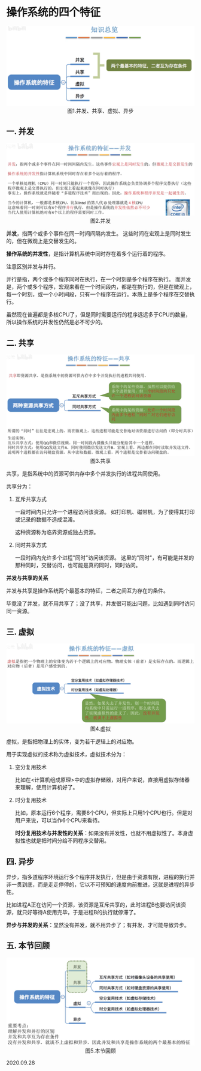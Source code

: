 # 操作系统的四个特征

<img src="操作系统102-1.png" alt="操作系统102-1" style="zoom:67%;" />

<center>图1.并发、共享、虚拟、异步</center>

## 一. 并发

<img src="操作系统102-2.png" alt="操作系统102-2" style="zoom:67%;" />

<center>图2.并发</center>

**并发**，指两个或多个事件在同一时间间隔内发生。
这些时间在宏观上是同时发生的，但在微观上是交替发生的。

**操作系统的并发性**，是指计算机系统中同时存在着多个运行着的程序。

注意区别并发与并行。

并行是指，两个或多个程序同时在执行，在一个时刻是多个程序在执行。
而并发是，两个或多个程序，宏观来看在一个时间段内，都是在执行的，但是在微观上，每一个时刻，或一个小时间段，只有一个程序在运行。本质上是多个程序在交替执行。

虽然现在普遍都是多核CPU了，但是同时需要运行的程序远远多于CPU的数量，所以操作系统的并发性仍然是必不可少的。

## 二. 共享

<img src="操作系统102-3.png" alt="操作系统102-3" style="zoom:67%;" />

<center>图3.共享</center>

共享，是指系统中的资源可供内存中多个并发执行的进程共同使用。

共享分为：

1. 互斥共享方式

   一段时间内只允许一个进程访问该资源。
   如打印机、磁带机，为了使得其打印或记录的数据不造成混淆。

   这种资源称为临界资源或独占资源。

2. 同时共享方式

   一段时间内允许多个进程"同时"访问该资源。
   这里的"同时"，有可能是并发的那种同时，交替访问，也可能是真的同时，同时访问。

**并发与共享的关系**

并发与共享是操作系统两个最基本的特征，二者之间互为存在的条件。

毕竟没了并发，就不用共享了；没了共享，并发很可能出问题，比如遇到同时访问同一资源。

## 三. 虚拟

<img src="操作系统102-4.png" alt="操作系统102-4" style="zoom:67%;" />

<center>图4.虚拟</center>

虚拟，是指把物理上的实体，变为若干逻辑上的对应物。

用于实现虚拟的技术称为虚拟技术，虚拟技术分为：

1. 空分复用技术

   比如在<计算机组成原理>中的虚拟存储器，对用户来说，直接用虚拟存储器来理解，使用计算机好了。

2. 时分复用技术

   比如，原本运行6个程序，需要6个CPU，但实际上只用1个CPU也行。但是对用户来说，可以当作6个CPU来看待。

   **时分复用技术与并发性的关系**：如果没有并发性，也就不用虚拟性了。本身虚拟性也就是把时间分给不同程序交替用。

## 四. 异步

异步，指多道程序环境运行多个程序并发执行，但是由于资源有限，进程的执行并非一贯到底，而是走走停停的，它以不可预知的速度向前推进，这就是进程的异步性。

比如进程A正在访问一个资源，该资源是互斥共享的，此时进程B也要访问该资源，就只好等待A使用完毕，于是进程B的执行就停滞了。

**异步与并发的关系**：显然没有并发，就不用异步了；有并发，才可能导致异步。

## 五. 本节回顾

<img src="操作系统102-5.png" alt="操作系统102-5" style="zoom:67%;" />

<center>图5.本节回顾</center>

2020.09.28

